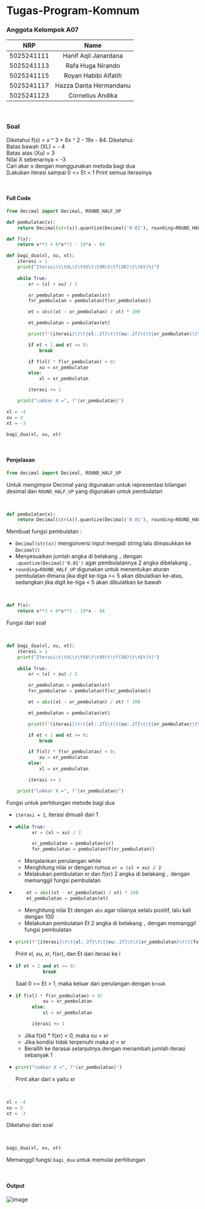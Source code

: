 # Tugas-Program-Komnum
### Anggota Kelompok A07

|    NRP     |      Name      |
| :--------: | :------------: |
| 5025241111 | Hanif Aqil Janardana |
| 5025241113 | Rafa Huga Nirando |
| 5025241115 | Royan Habibi Alfatih |
| 5025241117 | Hazza Danta Hermandanu |
| 5025241123 | Cornelius Andika |

<br>

### Soal

Diketahui f(x) = x ^ 3 + 6x ^ 2 - 19x - 84. Diketahui:
<br>
Batas bawah (XL) = - 4 
<br>
Batas atas (Xu) = 3 
<br>
Nilai X sebenarnya = -3 
<br>
Cari akar x dengan menggunakan metoda bagi dua 
<br>
[Lakukan iterasi sampai 0 <= Et < 1 Print semua iterasinya

<br>

#### Full Code
```python
from decimal import Decimal, ROUND_HALF_UP

def pembulatan(x):
    return Decimal(str(x)).quantize(Decimal('0.01'), rounding=ROUND_HALF_UP)

def f(x):
    return x**3 + 6*x**2 - 19*x - 84

def bagi_dua(xl, xu, xt):
    iterasi = 1
    print("Iterasi\t\tXL\t\tXU\t\tXR\t\tf(XR)\t\tEt(%)")
    
    while True:
        xr = (xl + xu) / 2

        xr_pembulatan = pembulatan(xr)
        fxr_pembulatan = pembulatan(f(xr_pembulatan))

        et = abs((xt - xr_pembulatan) / xt) * 100

        et_pembulatan = pembulatan(et)

        print(f"{iterasi}\t\t{xl:.2f}\t\t{xu:.2f}\t\t{xr_pembulatan}\t\t{fxr_pembulatan}\t\t{et_pembulatan}")

        if et < 1 and et >= 0:
            break

        if f(xl) * f(xr_pembulatan) < 0:
            xu = xr_pembulatan
        else:
            xl = xr_pembulatan

        iterasi += 1

    print("\nAkar X =", f"{xr_pembulatan}")

xl = -4
xu = 3
xt = -3

bagi_dua(xl, xu, xt)

```

<br>

#### Penjelasan
```python
from decimal import Decimal, ROUND_HALF_UP
```
Untuk mengimpor Decimal yang digunakan untuk representasi bilangan desimal dan `ROUND_HALF_UP` yang digunakan untuk pembulatan

<br>

```python
def pembulatan(x):
    return Decimal(str(x)).quantize(Decimal('0.01'), rounding=ROUND_HALF_UP)
```
Membuat fungsi pembulatan :
- `Decimal(str(x))` mengonversi input menjadi string lalu dimasukkan ke `Decimal()`
- Menyesuaikan jumlah angka di belakang `,` dengan `.quantize(Decimal('0.01')` agar pembulatannya 2 angka dibelakang `,`
- `rounding=ROUND_HALF_UP` digunakan untuk menentukan aturan pembulatan dimana jika digit ke-tiga >= 5 akan dibulatkan ke-atas, sedangkan jika digit ke-tiga < 5 akan dibulatkan ke bawah

<br>

```python
def f(x):
    return x**3 + 6*x**2 - 19*x - 84
```
Fungsi dari soal

<br>

```python
def bagi_dua(xl, xu, xt):
    iterasi = 1
    print("Iterasi\t\tXL\t\tXU\t\tXR\t\tf(XR)\t\tEt(%)")
    
    while True:
        xr = (xl + xu) / 2

        xr_pembulatan = pembulatan(xr)
        fxr_pembulatan = pembulatan(f(xr_pembulatan))

        et = abs((xt - xr_pembulatan) / xt) * 100

        et_pembulatan = pembulatan(et)

        print(f"{iterasi}\t\t{xl:.2f}\t\t{xu:.2f}\t\t{xr_pembulatan}\t\t{fxr_pembulatan}\t\t{et_pembulatan}")

        if et < 1 and et >= 0:
            break

        if f(xl) * f(xr_pembulatan) < 0:
            xu = xr_pembulatan
        else:
            xl = xr_pembulatan

        iterasi += 1

    print("\nAkar X =", f"{xr_pembulatan}")
```
Fungsi untuk perhitungan metode bagi dua
- `iterasi = 1`, iterasi dimuali dari 1
- ``` python
  while True:
        xr = (xl + xu) / 2

        xr_pembulatan = pembulatan(xr)
        fxr_pembulatan = pembulatan(f(xr_pembulatan))
  ```
  - Menjalankan perulangan while
  - Menghitung nilai xr dengan rumus `xr = (xl + xu) / 2`
  - Melakukan pembulatan xr dan f(xr) 2 angka di belakang `,` dengan memanggil fungsi pembulatan
- ``` python
      et = abs((xt - xr_pembulatan) / xt) * 100
      et_pembulatan = pembulatan(et)
  ```
  - Menghitung nilai Et dengan `abs` agar nilainya selalu positif, lalu kali dengan 100
  - Melakukan pembulatan Et 2 angka di belakang `,` dengan memanggil fungsi pembulatan
- ``` python
  print(f"{iterasi}\t\t{xl:.2f}\t\t{xu:.2f}\t\t{xr_pembulatan}\t\t{fxr_pembulatan}\t\t{et_pembulatan}")
  ```
  Print xl, xu, xr, f(xr), dan Et dari iterasi ke i
- ``` python
  if et < 1 and et >= 0:
            break
  ```
  Saat 0 >= Et > 1, maka keluar dari perulangan dengan `break`
- ``` python
  if f(xl) * f(xr_pembulatan) < 0:
            xu = xr_pembulatan
        else:
            xl = xr_pembulatan

        iterasi += 1
  ```
  - Jika f(xl) * f(xr) < 0, maka xu = xr
  - Jika kondisi tidak terpenuhi maka xl = xr
  - Berallih ke iterasai selanjutnya dengan menambah jumlah iterasi sebanyak 1
- ``` python
  print("\nAkar X =", f"{xr_pembulatan}")
  ```
  Print akar dari x yaitu xr

<br>

``` python
xl = -4
xu = 3
xt = -3
```
Diketahui dari soal

<br>

```python
bagi_dua(xl, xu, xt)
```
Memanggil fungsi `bagi_dua` untuk memulai perhitungan

<br>

#### Output
![image](https://github.com/user-attachments/assets/fc9a9ef4-4034-4dd4-92e3-d6064166f15b)



